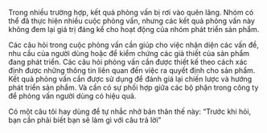 Trong nhiều trường hợp, kết quả phỏng vấn bị rơi vào quên lãng. Nhóm có thể đã thực hiện nhiều cuộc phỏng vấn, nhưng các kết quả phỏng vấn này không đem lại giá trị đáng kể cho hoạt động của nhóm phát triển sản phẩm.

Các câu hỏi trong cuộc phỏng vấn cần giúp cho việc nhận diện các vấn đề, nhu cầu của người dùng hoặc để kiểm chứng các giả thiết của sản phẩm đang phát triển. Các câu hỏi phỏng vấn cần được thiết kế theo cách xác định được những thông tin liên quan đến việc ra quyết định cho sản phẩm. Kết quả phỏng vấn cần được sử dụng để đánh giá lại chiến lược và hướng phát triển sản phẩm. Và cần có sự phối hợp giữa các bộ phận trong công ty để phỏng vấn người dùng có hiệu quả.

Có một câu tôi hay dùng để tự nhắc nhở bản thân thế này: “Trước khi hỏi, bạn cần phải biết bạn sẽ làm gì với câu trả lời”
